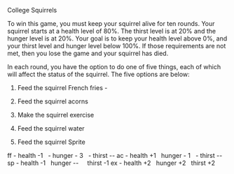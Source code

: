 College Squirrels

To win this game, you must keep your squirrel alive for ten rounds. 
Your squirrel starts at a health level of 80%. The thirst level is at 20% and the hunger level is at 20%. Your goal is to keep your health level above 0%, and your thirst level and hunger level below 100%. If those requirements are not met, then you lose the game and your squirrel has died. 

In each round, you have the option to do one of five things, each of which will affect the status of the squirrel.
The five options are below:

1. Feed the squirrel French fries - 




2. Feed the squirrel acorns
3. Make the squirrel exercise
4. Feed the squirrel water
5. Feed the squirrel Sprite


ff - health -1
  - hunger - 3
  - thirst --
ac - health +1
  hunger - 1
  - thirst --
sp - health -1
  hunger --
    thirst -1
ex - health +2
  hunger +2
  thirst +2
